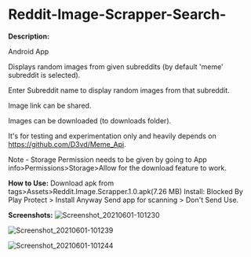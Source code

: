 # Reddit-Image-Scrapper-Search-

**Description:**   
  
Android App
  
Displays random images from given subreddits (by default 'meme' subreddit is selected).  

Enter Subreddit name to display random images from that subreddit.  

Image link can be shared.  

Images can be downloaded (to downloads folder).

It's for testing and experimentation only and heavily depends on https://github.com/D3vd/Meme_Api.  


Note - Storage Permission needs to be given by going to App info>Permissions>Storage>Allow for the download feature to work.


**How to Use:**
Download apk from tags>Assets>Reddit.Image.Scrapper.1.0.apk(7.26 MB)
Install:
Blocked By Play Protect > Install Anyway
Send app for scanning > Don't Send
Use.

**Screenshots:**
![Screenshot_20210601-101230](https://user-images.githubusercontent.com/71930390/120268894-575ca500-c2c4-11eb-89cb-a1c81f3434be.jpg)

![Screenshot_20210601-101239](https://user-images.githubusercontent.com/71930390/120268911-5d528600-c2c4-11eb-9a4e-2de2bee1269d.jpg)

![Screenshot_20210601-101244](https://user-images.githubusercontent.com/71930390/120268922-64799400-c2c4-11eb-80c7-879e7b1f26da.jpg)
